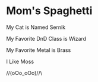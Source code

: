 # Mom's Spaghetti

My Cat is Named Sernik

My Favorite DnD Class is Wizard

My Favorite Metal is Brass

I Like Moss

/\/\(oOo_oOo)/\/\